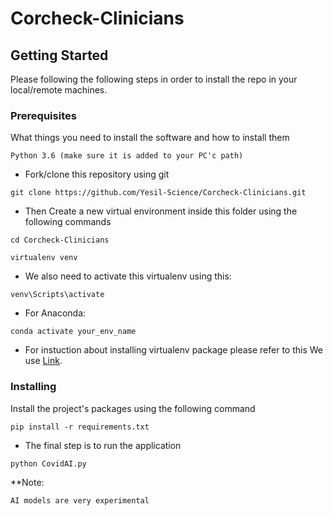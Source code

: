 # Corcheck-Clinicians


## Getting Started

Please following the following steps in order to install the repo in your local/remote machines.

### Prerequisites

What things you need to install the software and how to install them

```
Python 3.6 (make sure it is added to your PC'c path)
```

* Fork/clone this repository using git
```
git clone https://github.com/Yesil-Science/Corcheck-Clinicians.git
```
* Then Create a new virtual environment inside this folder using the following commands

```
cd Corcheck-Clinicians

virtualenv venv
```

* We also need to activate this virtualenv using this:

```
venv\Scripts\activate
```
* For Anaconda:
```
conda activate your_env_name
```

* For instuction about installing virtualenv package please refer to this We use [Link](https://www.geeksforgeeks.org/python-virtual-environment/).

### Installing

Install the project's packages using the following command

```
pip install -r requirements.txt
```

* The final step is to run the application

```
python CovidAI.py
```
**Note:
```
AI models are very experimental
```

